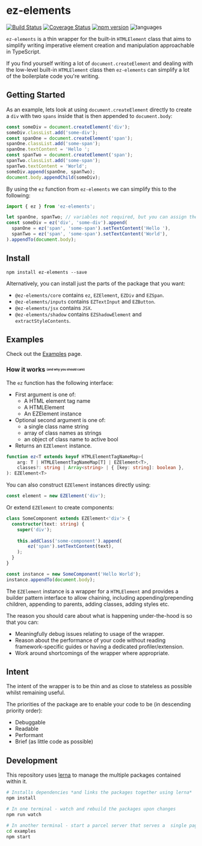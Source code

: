 # ez-elements

[![Build Status](https://travis-ci.org/ez-elements/ez-elements.svg?branch=master)](https://travis-ci.org/ez-elements/ez-elements) 
[![Coverage Status](https://coveralls.io/repos/github/ez-elements/ez-elements/badge.svg?branch=master)](https://coveralls.io/github/ez-elements/ez-elements?branch=master)
[![npm version](https://badge.fury.io/js/ez-elements.svg)](https://www.npmjs.com/package/ez-elements)
![languages](https://img.shields.io/github/languages/top/ez-elements/ez-elements)

`ez-elements` is a thin wrapper for the built-in `HTMLElement` class that aims to simplify writing imperative element creation and manipulation approachable in TypeScript.

If you find yourself writing a lot of `document.createElement` and dealing with the low-level built-in `HTMLElement` class then `ez-elements` can simplify a lot of the boilerplate code you're writing.

## Getting Started

As an example, lets look at using `document.createElement` directly to create a `div` with two `spans` inside that is then appended to `document.body`:
```ts
const someDiv = document.createElement('div');
someDiv.classList.add('some-div');
const spanOne = document.createElement('span');
spanOne.classList.add('some-span');
spanOne.textContent = 'Hello ';
const spanTwo = document.createElement('span');
spanTwo.classList.add('some-span'); 
spanTwo.textContent = 'World';
someDiv.append(spanOne, spanTwo);
document.body.appendChild(someDiv);
```

By using the `ez` function from `ez-elements` we can simplify this to the following:
```ts
import { ez } from 'ez-elements';

let spanOne, spanTwo; // variables not required, but you can assign them inside the append
const someDiv = ez('div', 'some-div').append(
  spanOne = ez('span', 'some-span').setTextContent('Hello '),
  spanTwo = ez('span', 'some-span').setTextContent('World'),
).appendTo(document.body);
```

## Install

`npm install ez-elements --save`

Alternatively, you can install just the parts of the package that you want:

* `@ez-elements/core` contains `ez`, `EZElement`, `EZDiv` and `EZSpan`.
* `@ez-elements/inputs` contains `EZTextInput` and `EZButton`.
* `@ez-elements/jsx` contains `JSX`.
* `@ez-elements/shadow` contains `EZShadowElement` and `extractStyleContents`.

## Examples

Check out the [Examples](https://ez-elements.github.io/ez-elements/#Basic%20EZElements) page.

### How it works <sup><sub><sub><sup>(and why you should care)</sup></sub></sub></sup>

The `ez` function has the following interface:
* First argument is one of:
    * A HTML element tag name
    * A HTMLElement
    * An EZElement instance
 * Optional second argument is one of: 
    * a single class name string
    * array of class names as strings
    * an object of class name to active bool
* Returns an `EZElement` instance.

```ts
function ez<T extends keyof HTMLElementTagNameMap>(
    arg: T | HTMLElementTagNameMap[T] | EZElement<T>, 
    classes?: string | Array<string> | { [key: string]: boolean },
): EZElement<T>
```

You can also construct `EZElement` instances directly using:
```ts
const element = new EZElement('div');
```

Or extend `EZElement` to create components:
```ts
class SomeComponent extends EZElement<'div'> {
  constructor(text: string) {
    super('div');
    
    this.addClass('some-component').append(
        ez('span').setTextContent(text),
    );
  }
}

const instance = new SomeComponent('Hello World');
instance.appendTo(document.body);
```


The `EZElement` instance is a wrapper for a `HTMLElement` and provides a builder pattern interface to allow chaining, including appending/prepending children, appending to parents, adding classes, adding styles etc.

The reason you should care about what is happening under-the-hood is so that you can:
* Meaningfully debug issues relating to usage of the wrapper.
* Reason about the performance of your code without reading framework-specific guides or having a dedicated profiler/extension.
* Work around shortcomings of the wrapper where appropriate.

## Intent

The intent of the wrapper is to be thin and as close to stateless as possible whilst remaining useful.

The priorities of the package are to enable your code to be (in descending priority order):
* Debuggable
* Readable
* Performant
* Brief (as little code as possible)

## Development

This repository uses [lerna](https://github.com/lerna/lerna) to manage the multiple packages contained within it.

```bash
# Installs dependencies *and links the packages together using lerna*
npm install  

# In one terminal - watch and rebuild the packages upon changes
npm run watch

# In another terminal - start a parcel server that serves a  single page app with some examples
cd examples
npm start
```

